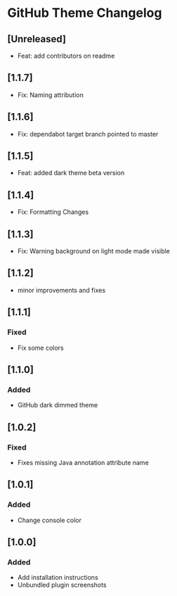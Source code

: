 <!-- Keep a Changelog guide -> https://keepachangelog.com -->

# GitHub Theme Changelog

## [Unreleased]

- Feat: add contributors on readme

## [1.1.7]

- Fix: Naming attribution

## [1.1.6]

- Fix: dependabot target branch pointed to master

## [1.1.5]

- Feat: added dark theme beta version

## [1.1.4]

- Fix: Formatting Changes

## [1.1.3]

- Fix: Warning background on light mode made visible

## [1.1.2]

- minor improvements and fixes

## [1.1.1]

### Fixed

- Fix some colors

## [1.1.0]

### Added

- GitHub dark dimmed theme

## [1.0.2]

### Fixed

- Fixes missing Java annotation attribute name

## [1.0.1]

### Added

- Change console color

## [1.0.0]

### Added

- Add installation instructions
- Unbundled plugin screenshots
